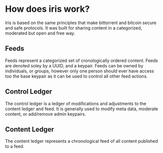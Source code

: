 # How does iris work?
Iris is based on the same principles that make bittorrent and bitcoin secure and safe protocols. It was built for sharing content in a categorized, moderated but open and free way.

## Feeds
Feeds represent a categorized set of cronologically ordered content. Feeds are denoted soley by a UUID, and a keypair. Feeds can be owned by individuals, or groups, however only one person should ever have access too the base keypair as it can be used to control all other feed actions.

## Control Ledger
The control ledger is a ledger of modifications and adjustments to the content ledger and feed. It is generally used to modify meta data, moderate content, or add/remove admin keypairs.

## Content Ledger
The content ledger represents a chronological feed of all content published to a feed.

